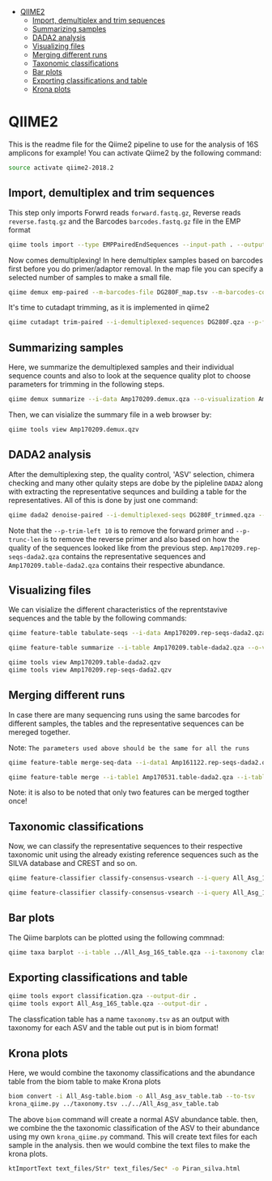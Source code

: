 -   [QIIME2](#qiime2)
    -   [Import, demultiplex and trim sequences](#Import,-demultiplex-and-trim-sequences)
    -   [Summarizing samples](#summarizing-samples)
    -   [DADA2 analysis](#dada2-analysis)
    -   [Visualizing files](#visualizing-files)
    -   [Merging different runs](#merging-different-runs)
    -   [Taxonomic classifications](#taxonomic-classifications)
    -   [Bar plots](#bar-plots)
    -   [Exporting classifications and table](#exporting-classifications-and-table)
    -   [Krona plots](#krona-plots)

QIIME2
======

This is the readme file for the Qiime2 pipeline to use for the analysis of 16S amplicons for example! You can activate Qiime2 by the following command:

``` bash
source activate qiime2-2018.2
```

Import, demultiplex and trim sequences
---------------------------------

This step only imports Forwrd reads `forward.fastq.gz`, Reverse reads `reverse.fastq.gz` and the Barcodes `barcodes.fastq.gz` file in the EMP format

``` bash
qiime tools import --type EMPPairedEndSequences --input-path . --output-path amp_nov_2018.qza
```

Now comes demultiplexing! In here demultiplex samples based on barcodes first before you do primer/adaptor removal. In the map file you can specify a selected number of samples to make a small file. 

``` bash
qiime demux emp-paired --m-barcodes-file DG280F_map.tsv --m-barcodes-column BarcodeSequence --i-seqs ../amp_nov_2018.qza --o-per-sample-sequences DG280F.qza
```

It's time to cutadapt trimming, as it is implemented in qiime2

``` bash
qiime cutadapt trim-paired --i-demultiplexed-sequences DG280F.qza --p-front-f AATCGNTANGGGCCGTGA --p-adapter-f AGATCGGAAGAGCACACGTC --p-front-r GACCACTTGAAGAGCTGGT --p-adapter-r AGATCGGAAGAGCGTCGTGT --o-trimmed-sequences DG280F_trimmed.qza --output-dir cutadapt_di --verbose > cutadapt_trim.log
```

Summarizing samples
-------------------

Here, we summarize the demultiplexed samples and their individual sequence counts and also to look at the sequence quality plot to choose parameters for trimming in the following steps.

``` bash
qiime demux summarize --i-data Amp170209.demux.qza --o-visualization Amp170209.demux.qzv
```

Then, we can visialize the summary file in a web browser by:

``` bash
qiime tools view Amp170209.demux.qzv
```

DADA2 analysis
--------------

After the demultiplexing step, the quality control, 'ASV' selection, chimera checking and many other qulaity steps are dobe by the pipleline `DADA2` along with extracting the representative sequnces and building a table for the representatives. All of this is done by just one command:

``` bash
qiime dada2 denoise-paired --i-demultiplexed-seqs DG280F_trimmed.qza --p-trim-left-f 20 --p-trim-left-r 20 --p-trunc-len-f 200 --p-trunc-len-r 200 --o-table DG280F_table.qza --o-representative-sequences DG280F_rep-seqs.qza --p-n-threads 6
```

Note that the `--p-trim-left 10` is to remove the forward primer and `--p-trunc-len` is to remove the reverse primer and also based on how the quality of the sequences looked like from the previous step. `Amp170209.rep-seqs-dada2.qza` contains the representative sequences and `Amp170209.table-dada2.qza` contains their respective abundance.

Visualizing files
-----------------

We can visialize the different characteristics of the reprentstavive sequences and the table by the following commands:

``` bash
qiime feature-table tabulate-seqs --i-data Amp170209.rep-seqs-dada2.qza --o-visualization Amp170209.rep-seqs-dada2.qzv

qiime feature-table summarize --i-table Amp170209.table-dada2.qza --o-visualization Amp170209.table-dada2.qzv --m-sample-metadata-file Comb_4ITruns_map.txt

qiime tools view Amp170209.table-dada2.qzv
qiime tools view Amp170209.rep-seqs-dada2.qzv
```

Merging different runs
----------------------

In case there are many sequencing runs using the same barcodes for different samples, the tables and the representative sequences can be mereged together.

Note: `The parameters used above should be the same for all the runs`

``` bash
qiime feature-table merge-seq-data --i-data1 Amp161122.rep-seqs-dada2.qza --i-data2 Amp170531.rep-seqs-dada2.qza --o-merged-data merged_seq.qza

qiime feature-table merge --i-table1 Amp170531.table-dada2.qza --i-table2 Amp170602.table-dada2.qza --o-merged-table merged_table2.qza
```

Note: it is also to be noted that only two features can be merged togther once!

Taxonomic classifications
-------------------------

Now, we can classify the representative sequences to their respective taxonomic unit using the already existing reference sequences such as the SILVA database and CREST and so on.

``` bash
qiime feature-classifier classify-consensus-vsearch --i-query All_Asg_16S_rep_seqs.qza --i-reference-reads ~/Files/Database/Qiime2/Silva_128_Q2/16S_SILVA128_99_otus.qza --i-reference-taxonomy ~/Files/Database/Qiime2/Silva_128_Q2/16S_SILVA128_99_taxa.qza --p-threads 5 --output-dir Silva_classified

qiime feature-classifier classify-consensus-vsearch --i-query All_Asg_16S_rep_seqs.qza --i-reference-reads ~/Files/Database/Qiime2/Crest_Q2/Crest_97_otus.qza --i-reference-taxonomy ~/Files/Database/Qiime2/Crest_Q2/Crest_97_taxa.qza --p-threads 5 --output-dir Crest_classified
```

Bar plots
---------

The Qiime barplots can be plotted using the following commnad:

``` bash
qiime taxa barplot --i-table ../All_Asg_16S_table.qza --i-taxonomy classification.qza --m-metadata-file ../Comb_4ITruns_map.txt --o-visualization silva_taxa-bar-plots.qzv
```

Exporting classifications and table
-----------------------------------

``` bash
qiime tools export classification.qza --output-dir .
qiime tools export All_Asg_16S_table.qza --output-dir .
```

The classfication table has a name `taxonomy.tsv` as an output with taxonomy for each ASV and the table out put is in biom format!

Krona plots
-----------

Here, we would combine the taxonomy classifications and the abundance table from the biom table to make Krona plots

``` bash
biom convert -i All_Asg-table.biom -o All_Asg_asv_table.tab --to-tsv
krona_qiime.py ../taxonomy.tsv ../../All_Asg_asv_table.tab
```

The above `biom` command will create a normal ASV abundance table. then, we combine the the taxonomic classification of the ASV to their abundance using my own `krona_qiime.py` command. This will create text files for each sample in the analysis. then we would combine the text files to make the krona plots.

``` bash
ktImportText text_files/Str* text_files/Sec* -o Piran_silva.html
```
